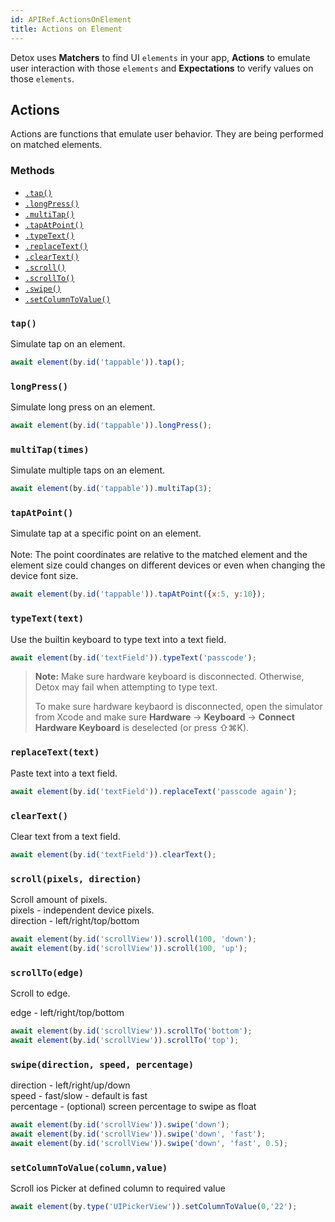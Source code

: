 ```yaml
---
id: APIRef.ActionsOnElement
title: Actions on Element
---
```


Detox uses **Matchers** to find UI `elements` in your app, **Actions** to emulate user interaction with those `elements` and **Expectations** to verify values on those `elements`.


## Actions
Actions are functions that emulate user behavior. They are being performed on matched elements.

### Methods

- [`.tap()`](#tap)
- [`.longPress()`](#longpress)
- [`.multiTap()`](#multitaptimes)
- [`.tapAtPoint()`](#tapatpoint)
- [`.typeText()`](#typetexttext)
- [`.replaceText()`](#replacetexttext)
- [`.clearText()`](#cleartext)
- [`.scroll()`](#scrollpixels-direction)
- [`.scrollTo()`](#scrolltoedge)
- [`.swipe()`](#swipedirection-speed-percentage)
- [`.setColumnToValue()`](#set-column-to-value)


### `tap()`
Simulate tap on an element.

```js
await element(by.id('tappable')).tap();
```

### `longPress()`
Simulate long press on an element.

```js
await element(by.id('tappable')).longPress();
```

### `multiTap(times)`
Simulate multiple taps on an element.

```js
await element(by.id('tappable')).multiTap(3);
```
### `tapAtPoint()`
Simulate tap at a specific point on an element.<br><br>
Note: The point coordinates are relative to the matched element and the element size could changes on different devices or even when changing the device font size.   

```js
await element(by.id('tappable')).tapAtPoint({x:5, y:10});
```

### `typeText(text)`
Use the builtin keyboard to type text into a text field.

```js
await element(by.id('textField')).typeText('passcode');
```

> **Note:** Make sure hardware keyboard is disconnected. Otherwise, Detox may fail when attempting to type text.
> 
> To make sure hardware keybaord is disconnected, open the simulator from Xcode and make sure **Hardware** -> **Keyboard** -> **Connect Hardware Keyboard** is deselected (or press ⇧⌘K).

### `replaceText(text)`
Paste text into a text field.

```js
await element(by.id('textField')).replaceText('passcode again');
```

### `clearText()`
Clear text from a text field.

```js
await element(by.id('textField')).clearText();
```

### `scroll(pixels, direction)`
Scroll amount of pixels.<br>
pixels - independent device pixels.<br>
direction - left/right/top/bottom

```js
await element(by.id('scrollView')).scroll(100, 'down');
await element(by.id('scrollView')).scroll(100, 'up');
```

### `scrollTo(edge)`
Scroll to edge.

edge - left/right/top/bottom

```js
await element(by.id('scrollView')).scrollTo('bottom');
await element(by.id('scrollView')).scrollTo('top');
```

### `swipe(direction, speed, percentage)`

direction - left/right/up/down<br>
speed - fast/slow - default is fast<br>
percentage - (optional) screen percentage to swipe as float

```js
await element(by.id('scrollView')).swipe('down');
await element(by.id('scrollView')).swipe('down', 'fast');
await element(by.id('scrollView')).swipe('down', 'fast', 0.5);
```

### `setColumnToValue(column,value)`
Scroll ios Picker at defined column to required value

```js
await element(by.type('UIPickerView')).setColumnToValue(0,'22');
```
